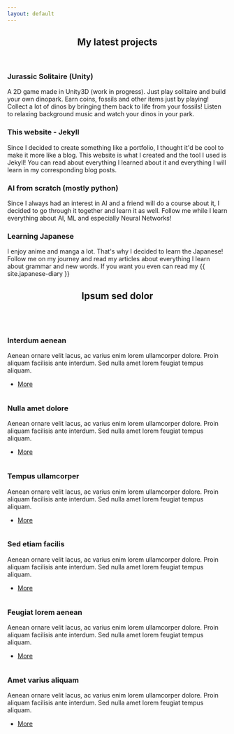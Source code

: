 ```yaml
---
layout: default
---
```


<!-- Section -->
<section>
	<header class="major">
		<h2>My latest projects</h2>
	</header>
	<div class="features">
		<article>
			<span class="icon fa-gamepad"></span>
			<div class="content">
				<h3>Jurassic Solitaire (Unity)</h3>
				<p>A 2D game made in Unity3D (work in progress). Just play solitaire and build your own dinopark. Earn coins, fossils and other items just by playing! Collect a lot of dinos by bringing them back to life from your fossils! Listen to relaxing background music and watch your dinos in your park.</p>
			</div>
		</article>
		<article>
			<span class="icon fa-file"></span>
			<div class="content">
				<h3>This website - Jekyll</h3>
				<p>Since I decided to create something like a portfolio, I thought it'd be cool to make it more like a blog. This website is what I created and the tool I used is Jekyll! You can read about everything I learned about it and everything I will learn in my corresponding blog posts.</p>
			</div>
		</article>
		<article>
			<span class="icon fa-book"></span>
			<div class="content">
				<h3>AI from scratch (mostly python)</h3>
				<p>Since I always had an interest in AI and a friend will do a course about it, I decided to go through it together and learn it as well. Follow me while I learn everything about AI, ML and especially Neural Networks!</p>
			</div>
		</article>
		<article>
			<span class="icon fa-comments"></span>
			<div class="content">
				<h3>Learning Japanese</h3>
				<p>I enjoy anime and manga a lot. That's why I decided to learn the Japanese! Follow me on my journey and read my articles about everything I learn about grammar and new words. If you want you even can read my {{ site.japanese-diary }}</p>
			</div>
		</article>
	</div>
</section>

<!-- Section -->
<section>
	<header class="major">
		<h2>Ipsum sed dolor</h2>
	</header>
	<div class="posts">
		<article>
			<a href="#" class="image"><img src="assets/images/pic01.jpg" alt="" /></a>
			<h3>Interdum aenean</h3>
			<p>Aenean ornare velit lacus, ac varius enim lorem ullamcorper dolore. Proin aliquam facilisis ante interdum. Sed nulla amet lorem feugiat tempus aliquam.</p>
			<ul class="actions">
				<li><a href="#" class="button">More</a></li>
			</ul>
		</article>
		<article>
			<a href="#" class="image"><img src="assets/images/pic02.jpg" alt="" /></a>
			<h3>Nulla amet dolore</h3>
			<p>Aenean ornare velit lacus, ac varius enim lorem ullamcorper dolore. Proin aliquam facilisis ante interdum. Sed nulla amet lorem feugiat tempus aliquam.</p>
			<ul class="actions">
				<li><a href="#" class="button">More</a></li>
			</ul>
		</article>
		<article>
			<a href="#" class="image"><img src="assets/images/pic03.jpg" alt="" /></a>
			<h3>Tempus ullamcorper</h3>
			<p>Aenean ornare velit lacus, ac varius enim lorem ullamcorper dolore. Proin aliquam facilisis ante interdum. Sed nulla amet lorem feugiat tempus aliquam.</p>
			<ul class="actions">
				<li><a href="#" class="button">More</a></li>
			</ul>
		</article>
		<article>
			<a href="#" class="image"><img src="assets/images/pic04.jpg" alt="" /></a>
			<h3>Sed etiam facilis</h3>
			<p>Aenean ornare velit lacus, ac varius enim lorem ullamcorper dolore. Proin aliquam facilisis ante interdum. Sed nulla amet lorem feugiat tempus aliquam.</p>
			<ul class="actions">
				<li><a href="#" class="button">More</a></li>
			</ul>
		</article>
		<article>
			<a href="#" class="image"><img src="assets/images/pic05.jpg" alt="" /></a>
			<h3>Feugiat lorem aenean</h3>
			<p>Aenean ornare velit lacus, ac varius enim lorem ullamcorper dolore. Proin aliquam facilisis ante interdum. Sed nulla amet lorem feugiat tempus aliquam.</p>
			<ul class="actions">
				<li><a href="#" class="button">More</a></li>
			</ul>
		</article>
		<article>
			<a href="#" class="image"><img src="assets/images/pic06.jpg" alt="" /></a>
			<h3>Amet varius aliquam</h3>
			<p>Aenean ornare velit lacus, ac varius enim lorem ullamcorper dolore. Proin aliquam facilisis ante interdum. Sed nulla amet lorem feugiat tempus aliquam.</p>
			<ul class="actions">
				<li><a href="#" class="button">More</a></li>
			</ul>
		</article>
	</div>
</section>
